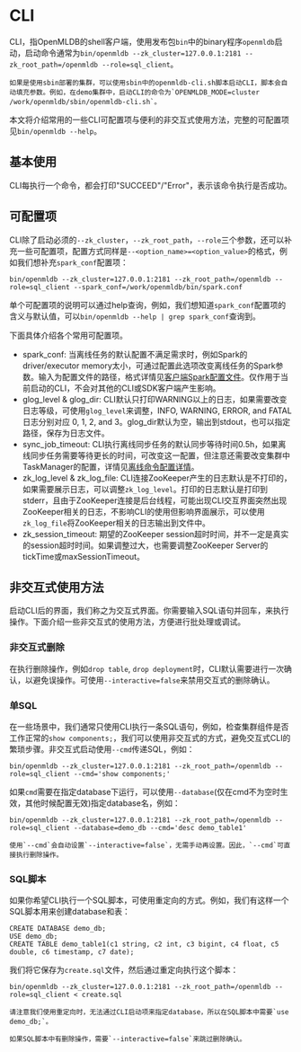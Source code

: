 # CLI

CLI，指OpenMLDB的shell客户端，使用发布包`bin`中的binary程序`openmldb`启动，启动命令通常为`bin/openmldb --zk_cluster=127.0.0.1:2181 --zk_root_path=/openmldb --role=sql_client`。
```{note}
如果是使用sbin部署的集群，可以使用sbin中的openmldb-cli.sh脚本启动CLI，脚本会自动填充参数。例如，在demo集群中，启动CLI的命令为`OPENMLDB_MODE=cluster /work/openmldb/sbin/openmldb-cli.sh`。
```

本文将介绍常用的一些CLI可配置项与便利的非交互式使用方法，完整的可配置项见`bin/openmldb --help`。

## 基本使用

CLI每执行一个命令，都会打印"SUCCEED"/"Error"，表示该命令执行是否成功。

## 可配置项

CLI除了启动必须的`--zk_cluster`，`--zk_root_path`，`--role`三个参数，还可以补充一些可配置项，配置方式同样是`--<option_name>=<option_value>`的格式，例如我们想补充`spark_conf`配置项：
```
bin/openmldb --zk_cluster=127.0.0.1:2181 --zk_root_path=/openmldb --role=sql_client --spark_conf=/work/openmldb/bin/spark.conf
```

单个可配置项的说明可以通过help查询，例如，我们想知道`spark_conf`配置项的含义与默认值，可以`bin/openmldb --help | grep spark_conf`查询到。

下面具体介绍各个常用可配置项。

- spark_conf: 当离线任务的默认配置不满足需求时，例如Spark的driver/executor memory太小，可通过配置此选项改变离线任务的Spark参数。输入为配置文件的路径，格式详情见[客户端Spark配置文件](../reference/client_config/client_spark_config.md)。仅作用于当前启动的CLI，不会对其他的CLI或SDK客户端产生影响。
- glog_level & glog_dir: CLI默认只打印WARNING以上的日志，如果需要改变日志等级，可使用`glog_level`来调整，INFO, WARNING, ERROR, and FATAL日志分别对应 0, 1, 2, and 3。glog_dir默认为空，输出到stdout，也可以指定路径，保存为日志文件。
- sync_job_timeout: CLI执行离线同步任务的默认同步等待时间0.5h，如果离线同步任务需要等待更长的时间，可改变这一配置，但注意还需要改变集群中TaskManager的配置，详情见[离线命令配置详情](../openmldb_sql/ddl/SET_STATEMENT.md#离线命令配置详情)。
- zk_log_level & zk_log_file: CLI连接ZooKeeper产生的日志默认是不打印的，如果需要展示日志，可以调整`zk_log_level`。打印的日志默认是打印到stderr，且由于ZooKeeper连接是后台线程，可能出现CLI交互界面突然出现ZooKeeper相关的日志，不影响CLI的使用但影响界面展示，可以使用`zk_log_file`将ZooKeeper相关的日志输出到文件中。
- zk_session_timeout: 期望的ZooKeeper session超时时间，并不一定是真实的session超时时间。如果调整过大，也需要调整ZooKeeper Server的tickTime或maxSessionTimeout。

## 非交互式使用方法

启动CLI后的界面，我们称之为交互式界面。你需要输入SQL语句并回车，来执行操作。下面介绍一些非交互式的使用方法，方便进行批处理或调试。

### 非交互式删除

在执行删除操作，例如`drop table`, `drop deployment`时，CLI默认需要进行一次确认，以避免误操作。可使用`--interactive=false`来禁用交互式的删除确认。

### 单SQL

在一些场景中，我们通常只使用CLI执行一条SQL语句，例如，检查集群组件是否工作正常的`show components;`，我们可以使用非交互式的方式，避免交互式CLI的繁琐步骤。非交互式启动使用`--cmd`传递SQL，例如：
```
bin/openmldb --zk_cluster=127.0.0.1:2181 --zk_root_path=/openmldb --role=sql_client --cmd='show components;'
```

如果`cmd`需要在指定database下运行，可以使用`--database`(仅在cmd不为空时生效，其他时候配置无效)指定database名，例如：
```
bin/openmldb --zk_cluster=127.0.0.1:2181 --zk_root_path=/openmldb --role=sql_client --database=demo_db --cmd='desc demo_table1'
```
```{note}
使用`--cmd`会自动设置`--interactive=false`，无需手动再设置。因此，`--cmd`可直接执行删除操作。
```

### SQL脚本

如果你希望CLI执行一个SQL脚本，可使用重定向的方式。例如，我们有这样一个SQL脚本用来创建database和表：
```
CREATE DATABASE demo_db;
USE demo_db;
CREATE TABLE demo_table1(c1 string, c2 int, c3 bigint, c4 float, c5 double, c6 timestamp, c7 date);
```
我们将它保存为`create.sql`文件，然后通过重定向执行这个脚本：
```
bin/openmldb --zk_cluster=127.0.0.1:2181 --zk_root_path=/openmldb --role=sql_client < create.sql
```
```{note}
请注意我们使用重定向时，无法通过CLI启动项来指定database，所以在SQL脚本中需要`use demo_db;`。

如果SQL脚本中有删除操作，需要`--interactive=false`来跳过删除确认。
```

